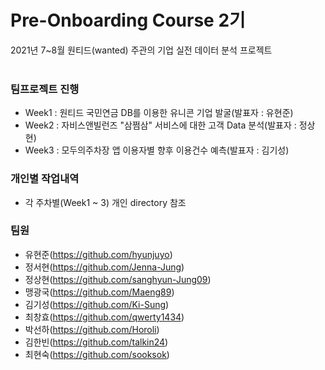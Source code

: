 # Pre-Onboarding Course 2기

2021년 7~8월 원티드(wanted) 주관의 기업 실전 데이터 분석 프로젝트
<br/><br/>

### 팀프로젝트 진행

- Week1 : 원티드 국민연금 DB를 이용한 유니콘 기업 발굴(발표자 : 유현준)
- Week2 : 자비스앤빌런즈 "삼쩜삼" 서비스에 대한 고객 Data 분석(발표자 : 정상현)
- Week3 : 모두의주차장 앱 이용자별 향후 이용건수 예측(발표자 : 김기성)

### 개인별 작업내역

- 각 주차별(Week1 ~ 3) 개인 directory 참조

### 팀원

- 유현준(https://github.com/hyunjuyo)
- 정서현(https://github.com/Jenna-Jung)
- 정상현(https://github.com/sanghyun-Jung09)
- 맹광국(https://github.com/Maeng89)
- 김기성(https://github.com/Ki-Sung)
- 최창효(https://github.com/qwerty1434)
- 박선하(https://github.com/Horoli)
- 김한빈(https://github.com/talkin24)
- 최현숙(https://github.com/sooksok)
